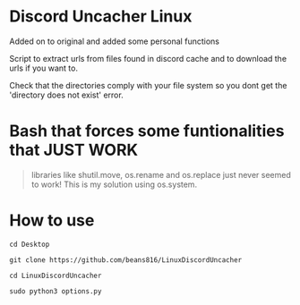 # Discord Uncacher Linux

Added on to original and added some personal functions

Script to extract urls from files found in discord cache and to download the urls if you want to.

Check that the directories comply with your file system so you dont get the 'directory does not exist' error.

# Bash that forces some funtionalities that JUST WORK

> libraries like shutil.move, os.rename and os.replace just never seemed to work! This is my solution using os.system.


# How to use
```cd Desktop```

```git clone https://github.com/beans816/LinuxDiscordUncacher```

```cd LinuxDiscordUncacher```

```sudo python3 options.py```




